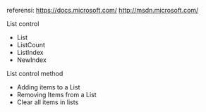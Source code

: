 referensi:
https://docs.microsoft.com/
http://msdn.microsoft.com/

List control
* List
* ListCount
* ListIndex
* NewIndex

List control method
* Adding items to a List
* Removing Items from a List
* Clear all items in lists

